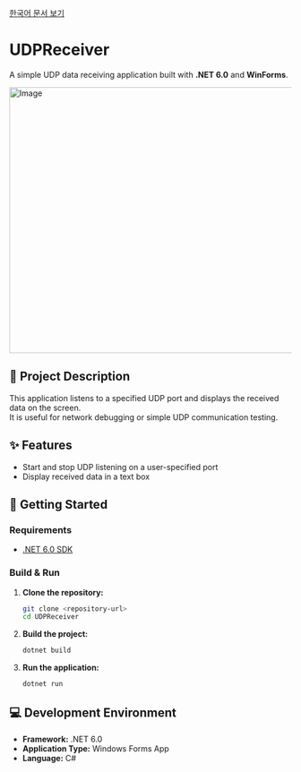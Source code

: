 [한국어 문서 보기](README_KR.md)

# UDPReceiver

A simple UDP data receiving application built with **.NET 6.0** and **WinForms**.

<img width="792" height="475" alt="Image" src="https://github.com/user-attachments/assets/e93c0d67-cb52-48e8-8b1d-42a4f0ba1e80" />

## 📝 Project Description

This application listens to a specified UDP port and displays the received data on the screen.  
It is useful for network debugging or simple UDP communication testing.

## ✨ Features

- Start and stop UDP listening on a user-specified port  
- Display received data in a text box  

## 🚀 Getting Started

### Requirements

- [.NET 6.0 SDK](https://dotnet.microsoft.com/download/dotnet/6.0)

### Build & Run

1. **Clone the repository:**
    ```sh
    git clone <repository-url>
    cd UDPReceiver
    ```

2. **Build the project:**
    ```sh
    dotnet build
    ```

3. **Run the application:**
    ```sh
    dotnet run
    ```

## 💻 Development Environment

- **Framework:** .NET 6.0  
- **Application Type:** Windows Forms App  
- **Language:** C#  
